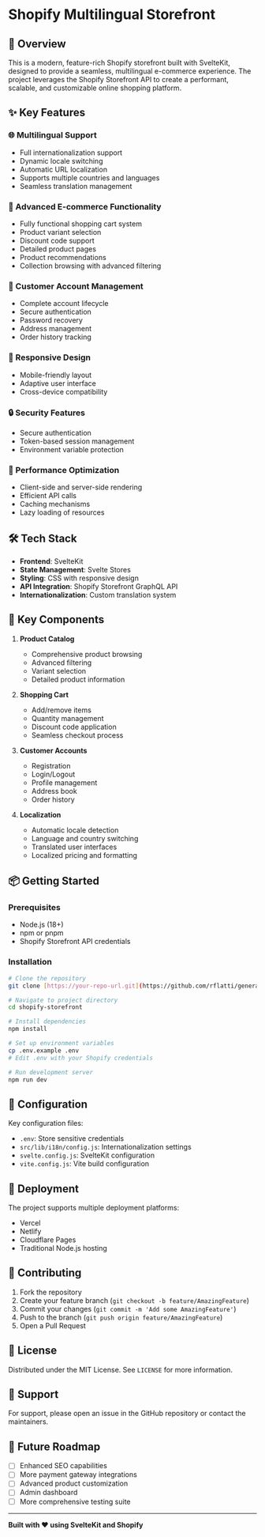 # Shopify Multilingual Storefront

## 🚀 Overview

This is a modern, feature-rich Shopify storefront built with SvelteKit, designed to provide a seamless, multilingual e-commerce experience. The project leverages the Shopify Storefront API to create a performant, scalable, and customizable online shopping platform.

## ✨ Key Features

### 🌐 Multilingual Support
- Full internationalization support
- Dynamic locale switching
- Automatic URL localization
- Supports multiple countries and languages
- Seamless translation management

### 🛒 Advanced E-commerce Functionality
- Fully functional shopping cart system
- Product variant selection
- Discount code support
- Detailed product pages
- Product recommendations
- Collection browsing with advanced filtering

### 👤 Customer Account Management
- Complete account lifecycle
- Secure authentication
- Password recovery
- Address management
- Order history tracking

### 🎨 Responsive Design
- Mobile-friendly layout
- Adaptive user interface
- Cross-device compatibility

### 🔒 Security Features
- Secure authentication
- Token-based session management
- Environment variable protection

### 🚀 Performance Optimization
- Client-side and server-side rendering
- Efficient API calls
- Caching mechanisms
- Lazy loading of resources

## 🛠 Tech Stack

- **Frontend**: SvelteKit
- **State Management**: Svelte Stores
- **Styling**: CSS with responsive design
- **API Integration**: Shopify Storefront GraphQL API
- **Internationalization**: Custom translation system

## 🔑 Key Components

1. **Product Catalog**
   - Comprehensive product browsing
   - Advanced filtering
   - Variant selection
   - Detailed product information

2. **Shopping Cart**
   - Add/remove items
   - Quantity management
   - Discount code application
   - Seamless checkout process

3. **Customer Accounts**
   - Registration
   - Login/Logout
   - Profile management
   - Address book
   - Order history

4. **Localization**
   - Automatic locale detection
   - Language and country switching
   - Translated user interfaces
   - Localized pricing and formatting

## 📦 Getting Started

### Prerequisites
- Node.js (18+)
- npm or pnpm
- Shopify Storefront API credentials

### Installation

```bash
# Clone the repository
git clone [https://your-repo-url.git](https://github.com/rflatti/generator)

# Navigate to project directory
cd shopify-storefront

# Install dependencies
npm install

# Set up environment variables
cp .env.example .env
# Edit .env with your Shopify credentials

# Run development server
npm run dev
```

## 🌟 Configuration

Key configuration files:
- `.env`: Store sensitive credentials
- `src/lib/i18n/config.js`: Internationalization settings
- `svelte.config.js`: SvelteKit configuration
- `vite.config.js`: Vite build configuration

## 🚀 Deployment

The project supports multiple deployment platforms:
- Vercel
- Netlify
- Cloudflare Pages
- Traditional Node.js hosting

## 📝 Contributing

1. Fork the repository
2. Create your feature branch (`git checkout -b feature/AmazingFeature`)
3. Commit your changes (`git commit -m 'Add some AmazingFeature'`)
4. Push to the branch (`git push origin feature/AmazingFeature`)
5. Open a Pull Request

## 📄 License

Distributed under the MIT License. See `LICENSE` for more information.

## 🤝 Support

For support, please open an issue in the GitHub repository or contact the maintainers.

## 🌈 Future Roadmap

- [ ] Enhanced SEO capabilities
- [ ] More payment gateway integrations
- [ ] Advanced product customization
- [ ] Admin dashboard
- [ ] More comprehensive testing suite

---

**Built with ❤️ using SvelteKit and Shopify**
